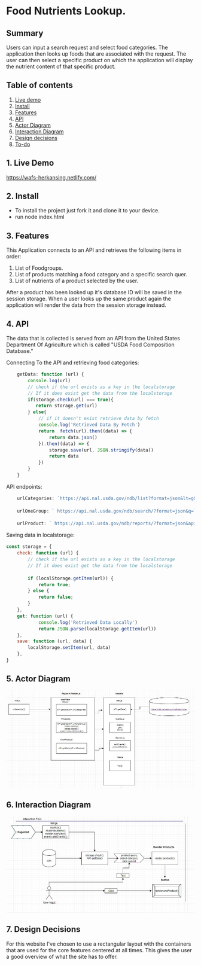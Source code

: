 # Food Nutrients Lookup.

## Summary
Users can input a search request and select food categories. The application then looks up foods that are associated with the request. The user can then select a specific product on which the application will display the nutrient content of that specific product.  

## Table of contents
1. [Live demo](#1-Live-demo)
2. [Install](#2-Install)
3. [Features](#3-Features)
4. [API](#4-API)
5. [Actor Diagram](#5-Actor-Diagram)
6. [Interaction Diagram](#6-Interaction)
7. [Design decisions](#7-Design-decisions)
8. [To-do](#8-To-do)

## 1. Live Demo
https://wafs-herkansing.netlify.com/

## 2. Install
- To install the project just fork it and clone it to your device.
- run node index.html
## 3. Features
This Application connects to an API and retrieves the following items in order:
1. List of Foodgroups.
2. List of products matching a food category and a specific search quer.
3. List of nutrients of a product selected by the user.

After a product has been looked up it's database ID will be saved in the session storage. When a user looks up the same product again the application will render the data from the session storage instead.

## 4. API
The data that is collected is served from an API from the United States Department Of Agriculture which is called "USDA Food Composition Database."

Connecting To the API and retrieving food categories:
```js
    getData: function (url) {
        console.log(url)
        // check if the url exists as a key in the localstorage
        // If it does exist get the data from the localstorage
        if(storage.check(url) === true){
           return storage.get(url)
        } else{
            // if it doesn't exist retrieve data by fetch
            console.log('Retrieved Data By Fetch')
            return  fetch(url).then((data) => {
                return data.json()
            }).then((data) => {
                storage.save(url, JSON.stringify(data))
                return data
            })
        }
    }

```
API endpoints:
```js
    urlCategories: `https://api.nal.usda.gov/ndb/list?format=json&lt=g&sort=n&api_key=${key.key}`,

    urlOneGroup: ` https://api.nal.usda.gov/ndb/search/?format=json&q=`,

    urlProduct: ` https://api.nal.usda.gov/ndb/reports/?format=json&api_key=${key.key}`,
```

Saving data in localstorage:

```js
const storage = {
    check: function (url) {
        // check if the url exists as a key in the localstorage
        // If it does exist get the data from the localstorage

        if (localStorage.getItem(url)) {
            return true;
        } else {
            return false;
        }
    },
    get: function (url) {
            console.log('Retrieved Data Locally')
            return JSON.parse(localStorage.getItem(url))
    },
    save: function (url, data) {
        localStorage.setItem(url, data)
    },
}
```



## 5. Actor Diagram
![Actor Diagram Image](v4.0/public/img/actorDiagram.jpg)


## 6. Interaction Diagram
![Interaction Diagram Image](v4.0/public/img/interactionDiagram.JPG)

## 7. Design Decisions
For this website I've chosen to use a rectangular layout with the containers that are used for the core features centered at all times. This gives the user a good overview of what the site has to offer.  